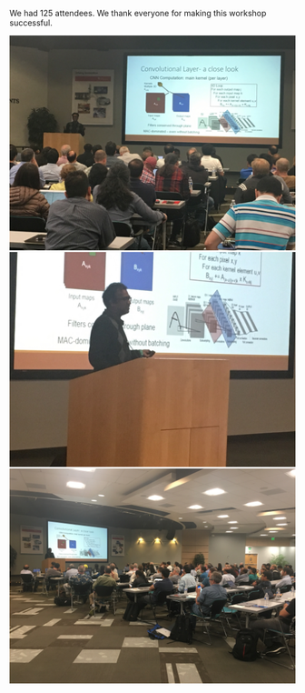 We had 125 attendees. We thank everyone for making this workshop successful.

![](pictures/ieee_mlw_pic1.jpg)
![](pictures/ieee_mlw_pic2.jpg)
![](pictures/ieee_mlw_pic3.jpg)
